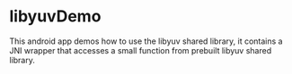 # libyuvDemo
This android app demos how to use the libyuv shared library, it contains
a JNI wrapper that accesses a small function from prebuilt libyuv shared
library.